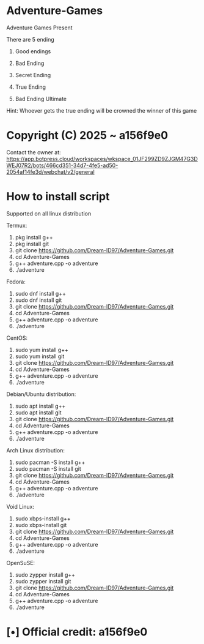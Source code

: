 # Adventure-Games
Adventure Games Present

There are 5 ending 
1. Good endings

2. Bad Ending

3. Secret Ending

4. True Ending

5. Bad Ending Ultimate

Hint: Whoever gets the true ending will be crowned the winner of this game

# Copyright (C) 2025 ~ a156f9e0
Contact the owner at: 
https://app.botpress.cloud/workspaces/wkspace_01JF299ZD9ZJGM47G3DWEJ07R2/bots/466cd351-34d7-4fe5-ad50-2054af14fe3d/webchat/v2/general
# How to install script 
Supported on all linux distribution

Termux:
1. pkg install g++
2. pkg install git
3. git clone https://github.com/Dream-ID97/Adventure-Games.git
4. cd Adventure-Games
5. g++ adventure.cpp -o adventure
6. ./adventure

Fedora: 
1. sudo dnf install g++
2. sudo dnf install git
3. git clone https://github.com/Dream-ID97/Adventure-Games.git
4. cd Adventure-Games
5. g++ adventure.cpp -o adventure
6. ./adventure

CentOS:
1. sudo yum install g++
2. sudo yum install git
3. git clone https://github.com/Dream-ID97/Adventure-Games.git
4. cd Adventure-Games
5. g++ adventure.cpp -o adventure
6. ./adventure

Debian/Ubuntu distribution:
1. sudo apt install g++
2. sudo apt install git
3. git clone https://github.com/Dream-ID97/Adventure-Games.git
4. cd Adventure-Games
5. g++ adventure.cpp -o adventure
6. ./adventure

Arch Linux distribution:
1. sudo pacman -S install g++
2. sudo pacman -S install git
3. git clone https://github.com/Dream-ID97/Adventure-Games.git
4. cd Adventure-Games
5. g++ adventure.cpp -o adventure
6. ./adventure

Void Linux:
1. sudo xbps-install g++
2. sudo xbps-install git
3. git clone https://github.com/Dream-ID97/Adventure-Games.git
4. cd Adventure-Games
6. g++ adventure.cpp -o adventure
7. ./adventure

OpenSuSE:
1. sudo zypper install g++
2. sudo zypper install git
3. git clone https://github.com/Dream-ID97/Adventure-Games.git
4. cd Adventure-Games
5. g++ adventure.cpp -o adventure
6. ./adventure

# [•] Official credit: a156f9e0
